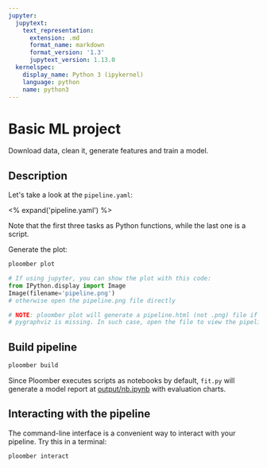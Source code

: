 ```yaml
---
jupyter:
  jupytext:
    text_representation:
      extension: .md
      format_name: markdown
      format_version: '1.3'
      jupytext_version: 1.13.0
  kernelspec:
    display_name: Python 3 (ipykernel)
    language: python
    name: python3
---
```


# Basic ML project

<!-- start description -->
Download data, clean it, generate features and train a model.
<!-- end description -->

## Description

Let's take a look at the `pipeline.yaml`:

<% expand('pipeline.yaml') %>

Note that the first three tasks as Python functions, while the last one is a
script.

Generate the plot:

```bash
ploomber plot
```

```python
# If using jupyter, you can show the plot with this code:
from IPython.display import Image
Image(filename='pipeline.png')
# otherwise open the pipeline.png file directly

# NOTE: ploomber plot will generate a pipeline.html (not .png) file if
# pygraphviz is missing. In such case, open the file to view the pipeline plot
```

## Build pipeline

```bash
ploomber build
```

Since Ploomber executes scripts as notebooks by default, `fit.py` will
generate a model report at [output/nb.ipynb](output/nb.ipynb) with evaluation
charts.

## Interacting with the pipeline

The command-line interface is a convenient way to interact with your
pipeline. Try this in a terminal:

~~~bash
ploomber interact
~~~
